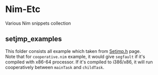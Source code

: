# Nim-Etc
Various Nim snippets collection

## setjmp_examples
This folder consists all example which taken from [Setjmp.h](https://en.wikipedia.org/wiki/Setjmp.h) page.  
Note that for ``cooperative.nim`` example, it would give ``segfault`` if it's compiled with x86-64 processor. If it's compiled to i386/x86, it will run cooperatively between ``mainTask`` and ``childTask``.
